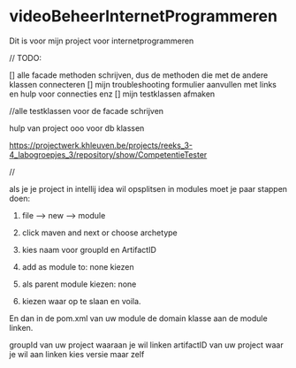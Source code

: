 # videoBeheerInternetProgrammeren
Dit is voor mijn project voor internetprogrammeren

// TODO:

[] alle facade methoden schrijven, dus de methoden die met de andere klassen connecteren
[] mijn troubleshooting formulier aanvullen met links en hulp voor connecties enz
[] mijn testklassen afmaken

//alle testklassen voor de facade schrijven

hulp van project ooo voor db klassen

https://projectwerk.khleuven.be/projects/reeks_3-4_labogroepjes_3/repository/show/CompetentieTester

//

als je je project in intellij idea wil opsplitsen in modules moet je paar stappen doen:

1) file --> new --> module

2) click maven and next or choose archetype

3) kies naam voor groupId en ArtifactID

4) add as module to: none kiezen

5) als parent module kiezen: none

6) kiezen waar op te slaan en voila.

En dan in de pom.xml van uw module de domain klasse aan de module linken.

<dependencies>
        <dependency>
            <groupId>groupId van uw project waaraan je wil linken</groupId>
            <artifactId>artifactID van uw project waar je wil aan linken</artifactId>
            <version>kies versie maar zelf</version>
        </dependency>
    </dependencies>